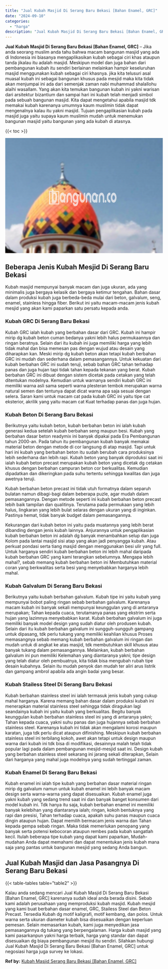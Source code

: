 ```yaml
---
title: "Jual Kubah Masjid Di Serang Baru Bekasi [Bahan Enamel, GRC]"
date: "2024-09-10"
categories: 
  - "harga"
description: "Jual Kubah Masjid Di Serang Baru Bekasi [Bahan Enamel, GRC]. Kalau anda sedang mencari Jual Kubah Masjid Di Serang Baru Bekasi [Bahan Enamel, GRC] karenany..."
---
```


**Jual Kubah Masjid Di Serang Baru Bekasi \[Bahan Enamel, GRC\]** – Jika anda seorang muslim anda tahu bahwa macam bangunan masjid yang ada di Indonesia ini biasanya mengaplikasikan kubah sebagai ciri khas ataupun tanda jikalau itu adalah masjid. Meskipun model dan juga bahan dari pembangunan kubah itu sendiri berlainan melainkan hampir keseluruhan masjid menggunakan kubah sebagai ciri khasnya. jika kita telusuri asal muasal kubah ini sebagai bangunan khusus pada mesjid maka kita tidak akan menjumpai ini ada dari semenjak zaman nabi muhammad shalallohu alaihi wasallam. Yang akan kita temukan bangunan kubah ini yakni warisan dari arsitektur bizantium dan sampai hari ini kubah telah menjadi simbol pada sebuah bangunan masjid. Kita dapat mengetahui apabila masjid tdk memakai kubah karenanya umumnya kaum muslimin tidak dapat mengenalnya kalau itu yakni masjid. Tujuan pengaplikasian kubah pada masjid juga yaitu supaya kaum muslimin mudah untuk menemukan bangunan masjid yaitu bangunan yang ada kubah di atasnya.

{{< toc >}}

![Jual Kubah Masjid Di Serang Baru Bekasi [Bahan Enamel, GRC]](/images/jual-kubah-masjid-08.png)

## Beberapa Jenis Kubah Mesjid Di Serang Baru Bekasi

Kubah masjid mempunyai banyak macam dan juga ukuran, ada yang minimalis juga bergaya kelasik dan bergaya ketimur tengahan. Bahan dasar dalam produksi kubah juga berbeda-beda mulai dari beton, galvalum, seng, enamel, stainless hingga fiber. Berikut ini yaitu macam-macam jenis kubah mesjid yang akan kami paparkan satu persatu kepada anda.

### Kubah GRC Di Serang Baru Bekasi

Kubah GRC ialah kubah yang berbahan dasar dari GRC. Kubah ini hampir mirip dg kubah beton cuman bedanya yakni lebih halus permukaannya dan ringan beratnya. Selain dari itu kubah ini juga memiliki harga yang lebih tidak mahal dan bisa memesan pas dengan wujud atau desain yang diharapkan kan. Meski mirip dg kubah beton akan tetapi kubah berbahan GRC ini mudah dan sederhana dalam pemasangannya. Untuk kekuatan dari kubah berbahan GRC ini sudah teruji, sebab bahan GRC tahan terhadap panas dan juga hujan tapi tidak tahan kepada tekanan yang berat. Kubah berbahan GRC ini dibuat dengan sistem dicetak pada cetakan yang telah ditentukan modelnya. Kemudian untuk warnanya sendiri kubah GRC ini memiliki warna asli sama seperti warna plesteran tembok merupakan warna natural semen dan tentunya dapat dicat warna apa saja sesuai dengan selera. Saran kami untuk macam cat pada kubah GRC ini yaitu tipe cat eksterior, akrilik yang yaitu macam cat Kuat terhadap panas dan juga hujan.

### Kubah Beton Di Serang Baru Bekasi

Berikutnya yaitu kubah beton, kubah berbahan beton ini ialah kubah generasi kedua setelah kubah berbahan seng maupun besi. Kubah yang berbahan dasar beton readymix ini banyak dipakai pada Era Pembangunan tahun 2000-an. Pada tahun itu pembangunan kubah banyak memakai material beton dengan metode di cor langsung di atap masjid. Tapi untuk hari ini kubah yang berbahan beton itu sudah berubah cara produksinya lebih sederhana dan lebih rapi. Kubah beton yang banyak diproduksi saat ini ialah kubah beton precast merupakan kubah beton yang dicetak dg cetakan khusus dengan berbahan campuran beton cor berkualitas. Kemudian dipadatkan dan dikeringkan pada suhu tertentu sehingga kwalitas dan juga awetnya teruji.

Kubah berbahan beton precast ini tidak utuh formatnya dalam separuh bulatan namun dibagi-bagi dalam beberapa puzle, agar mudah dalam pemasangannya. Dengan metode seperti ini kubah berbahan beton precast lebih baik tampilan dan qualitinya. Terutama pada permukaan yang lebih halus, lingkaran yang lebih bulat selaras dengan ukuran yang di inginkan. Pastinya hemat, tidak banyak budget dalam pemasangannya.

Kekurangan dari kubah beton ini yaitu pada muatannya yang lebih berat dibanding dengan jenis kubah lainnya. Anjurannya untuk pengaplikasian kubah berbahan beton ini adalah dg banyak menambahkan selup dan juga Kolom pada lantai masjid sisi atap yang akan jadi penyangga kubah. Atau perkuat pondasi serta tiang masjid dengan menggunakan besi ulir yang full. Untuk harganya sendiri kubah berbahan beton ini lebih mahal daripada kubah berbahan GRC yang kami terangkan sebelumnya. Mengapa lebih mahal?, sebab memang kubah berbahan beton ini Membutuhkan material coran yang berkwalitas serta besi yang menyebabkan harganya lebih mahal.

### Kubah Galvalum Di Serang Baru Bekasi

Berikutnya yaitu kubah berbahan galvalum. Kubah tipe ini yaitu kubah yang mempunyai bobot paling ringan sebab berbahan galvalum. Karenanya macam kubah ini banyak sekali mempunyai keunggulan yang di antaranya merupakan; Tahan kepada cuaca, terutamanya panas yang ekstrim serta hujan yang lazimnya menyebabkan karat. Kubah berbahan galvalum ini juga memiliki banyak model design yang sudah diatur oleh produsen kubah. Selain dari itu kubah berbahan galvalum ini sungguh-sungguh gampang untuk dipasang, tdk perlu tukang yang memiliki keahlian khusus Proses memasangnya sebab memang kubah berbahan galvalum ini ringan dan mudah untuk di angkat ke atas masjid, tdk membutuhkan skill khusus atau banyak tukang dalam pemasangannya. Melainkan, kubah berbahan galvalum ini pun memiliki Kelemahan yang diantaranya yakni; tipe design yang telah diatur oleh pembuatnya, kita tidak bisa mengubah rubah tipe desain kubahnya. Selain itu mudah penyok dan mudah ter aliri arus listrik dan gampang ambrol apabila ada angin badai yang besar.

### Kubah Stailess Steel Di Serang Baru Bekasi

Kubah berbahan stainless steel ini ialah termasuk jenis kubah yang cukup mahal harganya. Karena memang bahan dasar dalam produksi kubah ini menerapkan material stainless steel sehingga tidak diragukan lagi seandainya kubah ini yaitu kubah yang berkualitas. Begitu banyak keunggulan kubah berbahan stainless steel ini yang di antaranya yakni; Tahan kepada cuaca, yakni suhu panas dan juga hujannya sebab berbahan stainless steel. Karenanya kubah ini tidak akan mengalami korosi maupun karatan, juga tdk perlu dicat ataupun difinishing. Meskipun kubah berbahan stainless steel ini terbilang kokoh, awet akan tetapi untuk design maupun warna dari kubah ini tdk bisa di modifikasi, desainnya malah telah tidak popular lagi pada dalam pembangunan mesjid-mesjid saat ini. Design kubah yang berbahan stainless steel sekarang ini jarang sekali diterapkan, Selain dari harganya yang mahal juga modelnya yang sudah tertinggal zaman.

### Kubah Enamel Di Serang Baru Bekasi

Kubah enamel ini ialah tipe kubah yang berbahan dasar material ringan mirip dg galvalum namun untuk kubah enamel ini lebih banyak macam design serta warna-warna yang dapat disesuaikan. Kubah enamel juga yakni kubah yang sedang trend saat ini dan banyak banget konsumen dari model kubah ini. Tdk hanya itu saja, kubah berbahan enamel ini memiliki banyak kelebihan yang diantaranya ialah; ringan, kokoh bentuknya yang rapi dan presisi, Tahan terhadap cuaca, apakah suhu panas maupun cuaca dingin ataupun hujan. Dapat memilih bermacam jenis warna dan Tahan kepada gempa sebab ringan. Maka tidak memerlukan penopang yang banyak serta potensi kebocoran ataupun rembes pada kubah sangatlah kecil. Itulah beberapa tipe kubah yang dapat kami paparkan, Mudah-mudahan Anda dapat memahami dan dapat menentukan jenis kubah mana saja yang pantas untuk bangunan mesjid yang sedang Anda bangun.

## Jual Kubah Masjid dan Jasa Pasangnya Di Serang Baru Bekasi

{{< table-tables table="table2" >}}

Kalau anda sedang mencari Jual Kubah Masjid Di Serang Baru Bekasi \[Bahan Enamel, GRC\] karenanya sudah ideal anda berada disini. Sebab kami adalah perusahaan yang memproduksi kubah masjid. Kubah mesjid yang kami buat berbahan dasar enamel, GRC, Stailess Steel dan Beton Precast. Tersedia Kubah dg motif kaligrafi, motif kembang, dan polos. Untuk warna serta ukuran diameter kubah bisa disesuaikan dengan keperluan pemesan. Selain memasarkan kubah, kami juga menyedikan jasa pemasangannya dg tukang yang berpengalaman. Harga kubah masjid yang kami pasarkanpun yakni harga terbaik, harga yang standar dan dapat disesuaikan dg biaya pembangunan mesjid itu sendiri. Silahkan hubungi Jual Kubah Masjid Di Serang Baru Bekasi \[Bahan Enamel, GRC\] untuk negosiasi harga juga survey ke lokasi.

**Ref by:** [Kubah Masjid Serang Baru Bekasi [Bahan Enamel, GRC]](https://id.wikipedia.org/wiki/Kubah)
